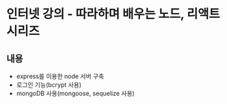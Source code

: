 # 인터넷 강의 - 따라하며 배우는 노드, 리액트 시리즈

## 내용
* express를 이용한 node 서버 구축
* 로그인 기능(bcrypt 사용)
* mongoDB 사용(mongoose, sequelize 사용)